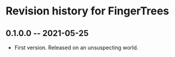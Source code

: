 # Revision history for FingerTrees

## 0.1.0.0 -- 2021-05-25

* First version. Released on an unsuspecting world.
